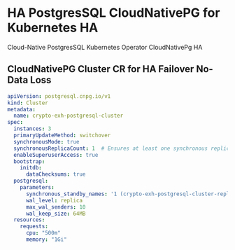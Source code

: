# HA PostgresSQL CloudNativePG for Kubernetes HA
Cloud-Native PostgresSQL Kubernetes Operator CloudNativePg HA 


## CloudNativePG Cluster CR for HA Failover No-Data Loss 

```Yaml
apiVersion: postgresql.cnpg.io/v1
kind: Cluster
metadata:
  name: crypto-exh-postgresql-cluster
spec:
  instances: 3
  primaryUpdateMethod: switchover
  synchronousMode: true
  synchronousReplicaCount: 1  # Ensures at least one synchronous replica
  enableSuperuserAccess: true
  bootstrap:
    initdb:
      dataChecksums: true
  postgresql:
    parameters:
      synchronous_standby_names: '1 (crypto-exh-postgresql-cluster-replica-1)'  # Designate one synchronous replica
      wal_level: replica
      max_wal_senders: 10
      wal_keep_size: 64MB
  resources:
    requests:
      cpu: "500m"
      memory: "1Gi"
```
